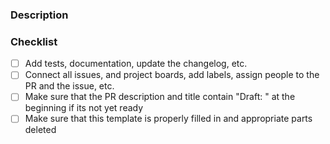 ### Description

<!-- Delete these comments later -->
<!-- Put the description of the task here -->

### Checklist

<!-- Don't delete these, check them with a mouse if completed -->
* [ ] Add tests, documentation, update the changelog, etc.
* [ ] Connect all issues, and project boards, add labels, assign people to the PR and the issue, etc.
* [ ] Make sure that the PR description and title contain "Draft: " at the beginning if its not yet ready
* [ ] Make sure that this template is properly filled in and appropriate parts deleted
